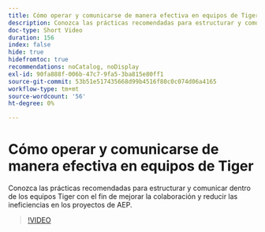 ```yaml
---
title: Cómo operar y comunicarse de manera efectiva en equipos de Tiger
description: Conozca las prácticas recomendadas para estructurar y comunicar dentro de los equipos Tiger con el fin de mejorar la colaboración y reducir las ineficiencias en los proyectos de AEP.
doc-type: Short Video
duration: 156
index: false
hide: true
hidefromtoc: true
recommendations: noCatalog, noDisplay
exl-id: 90fa888f-006b-47c7-9fa5-3ba815e80ff1
source-git-commit: 53b51e517435668d99b4516f80c0c074d06a4165
workflow-type: tm+mt
source-wordcount: '56'
ht-degree: 0%

---
```


# Cómo operar y comunicarse de manera efectiva en equipos de Tiger

Conozca las prácticas recomendadas para estructurar y comunicar dentro de los equipos Tiger con el fin de mejorar la colaboración y reducir las ineficiencias en los proyectos de AEP.

<!-- 62_S926_3442625_155_how-to-operate-and-communicate-effectively-in-tiger-teams -->
>[!VIDEO](https://video.tv.adobe.com/v/3458270/?learn=on&enablevpops=true)
